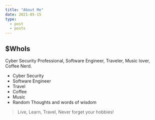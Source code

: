 ```yaml
---
title: "About Me"
date: 2021-05-15
type:
  - post
  - posts
---
```


## $WhoIs

Cyber Security Professional, Software Engineer, Traveler, Music lover, Coffee Nerd.

- Cyber Security
- Software Engineer
- Travel
- Coffee
- Music
- Random Thoughts and words of wisdom

> Live, Learn, Travel, Never forget your hobbies!
